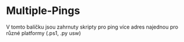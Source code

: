 # Multiple-Pings
V tomto balíčku jsou zahrnuty skripty pro ping více adres najednou pro různé platformy (.ps1, .py usw)
